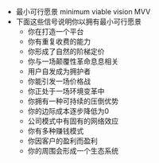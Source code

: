 - 最小可行愿景 minimum viable vision MVV
- 下面这些信号说明你以拥有最小可行愿景
  - 你在打造一个平台
  - 你有重复收费的能力
  - 你形成了自然的阶梯定价
  - 你与一场颠覆性革命息息相关
  - 用户自发成为拥护者
  - 你能引发一场价格战
  - 你正处于一场环境变革中
  - 你拥有一种可持续的压倒优势
  - 你的边际成本逐步降低为0
  - 公司模式中有固有的网络效应
  - 你有多种赚钱模式
  - 你因客户的盈利而盈利
  - 你的周围会形成一个生态系统